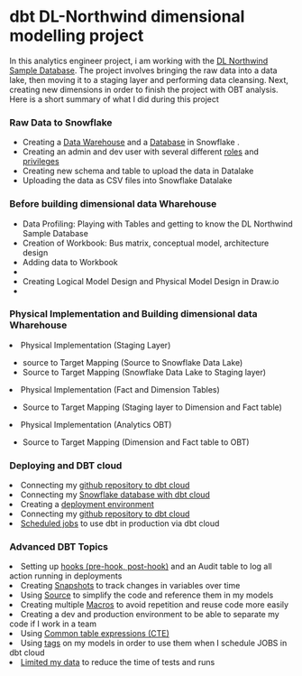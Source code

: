 <h1>dbt DL-Northwind dimensional modelling project</h1>
<p></p>
<p>In this analytics engineer project, i am working with the <a href="https://github.com/YugaByte/yugabyte-db/wiki/Northwind-Sample-Database">DL Northwind Sample Database</a>. The project involves bringing the raw data into a data lake, then moving it to a staging layer and performing data cleansing. Next, creating new dimensions in order to finish the project with OBT analysis. Here is a short summary of what I did during this project</p>

<h3>Raw Data to Snowflake</h3>
<ul>
<li>Creating a <a href="https://docs.snowflake.com/en/sql-reference/sql/create-warehouse.html">Data Warehouse</a> and a <a href="https://docs.snowflake.com/en/sql-reference/sql/create-warehouse.html">Database</a> in Snowflake .</li>

<li>Creating an admin and dev user with several different <a href="https://docs.snowflake.com/en/user-guide/security-access-control-overview.html#roles">roles</a> and <a href="https://docs.snowflake.com/en/user-guide/security-access-control-overview.html#privileges">privileges</a></li>

<li>Creating new schema and table to upload the data in Datalake</li>

<li>Uploading the data as CSV files into Snowflake Datalake</li>

</ul>

<h3>Before building dimensional data Wharehouse</h3>
<ul>
<li>Data Profiling: Playing with Tables and getting to know the DL Northwind Sample Database </li>
<li>Creation of Workbook: Bus matrix, conceptual model, architecture design</li> 
<li>Adding data to Workbook<li>
<li>Creating Logical Model Design and Physical Model Design in Draw.io <li>
</ul>



<h3>Physical Implementation and Building dimensional data Wharehouse</h3>




<li>Physical Implementation (Staging Layer)</li>
<ul>
<li>source to Target Mapping (Source to Snowflake Data Lake)</li>
<li>Source to Target Mapping (Snowflake Data Lake to Staging layer)</li>
</ul>

<li>Physical Implementation (Fact and Dimension Tables) </li>
<ul>
<li>Source to Target Mapping (Staging layer to Dimension and Fact table)</li>
</ul>

<li>Physical Implementation (Analytics OBT)</li>
<ul>
<li>Source to Target Mapping (Dimension and Fact table to OBT)</li>
</ul>











<h3>Deploying and DBT cloud</h3>


<li>Connecting my <a href="https://docs.getdbt.com/reference/resource-properties/tests">github repository to dbt cloud</a></li>

<li>Connecting my <a href="https://docs.getdbt.com/docs/dbt-cloud/cloud-configuring-dbt-cloud/connecting-your-database">Snowflake database with dbt cloud</a></li>

<li>Creating a <a href="https://docs.getdbt.com/docs/running-a-dbt-project/using-the-dbt-ide">deployment environment</a></li>

<li>Connecting my <a href="https://docs.getdbt.com/reference/resource-properties/tests">github repository to dbt cloud</a></li>

<li><a href="https://docs.getdbt.com/docs/running-a-dbt-project/running-dbt-in-production">Scheduled jobs</a> to use dbt in production via dbt cloud</li>



<h3>Advanced DBT Topics</h3>


<li>Setting up <a href="https://docs.getdbt.com/docs/building-a-dbt-project/hooks-operations">hooks (pre-hook, post-hook)</a> and an Audit table to log all action running in deployments</li>

<li>Creating <a href="https://docs.getdbt.com/docs/building-a-dbt-project/snapshots">Snapshots</a> to track changes in variables over time</li>

<li> Using <a href="https://docs.getdbt.com/docs/building-a-dbt-project/using-sources">Source</a> to simplify the code and reference them in my models</li>

<li>Creating multiple <a href="https://docs.getdbt.com/docs/building-a-dbt-project/jinja-macros">Macros</a> to avoid repetition and reuse code more easily</li>

<li>Creating a dev and production environment to be able to separate my code if I work in a team</li>

<li>Using <a href="https://docs.getdbt.com/docs/guides/best-practices#break-complex-models-up-into-smaller-pieces">Common table expressions (CTE)</a></li>

<li>Using <a href="https://docs.getdbt.com/reference/resource-configs/tags">tags</a> on my models in order to use them when I schedule JOBS in dbt cloud</li>

<li><a href="https://docs.getdbt.com/docs/guides/best-practices#limit-references-to-raw-data">Limited my data</a> to reduce the time of tests and runs</li>

</ul>
</ul>
